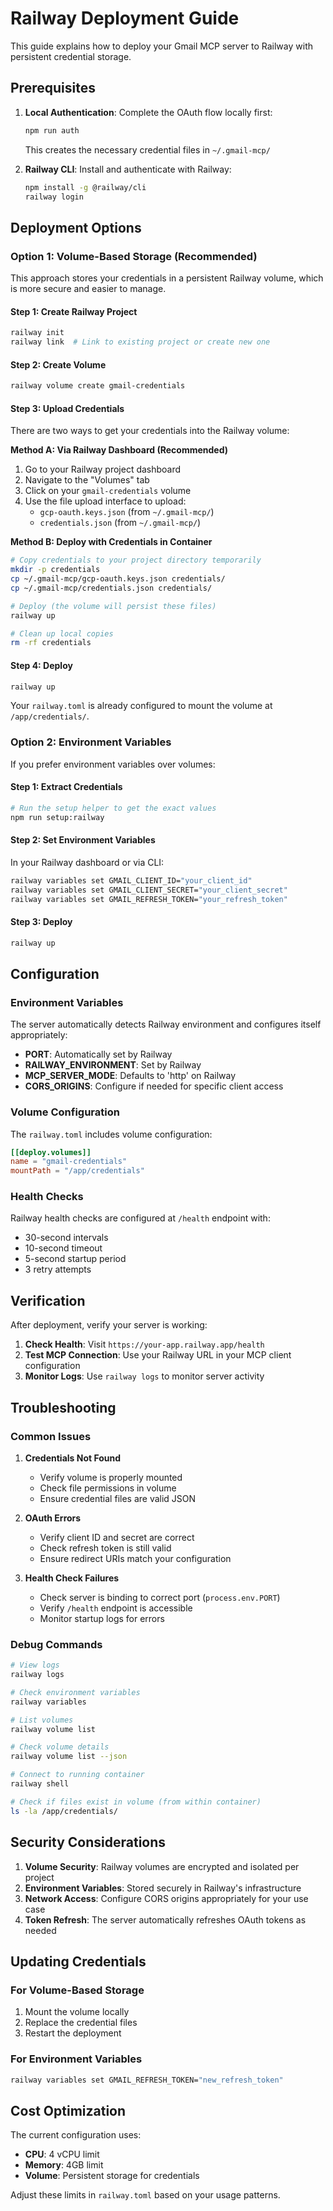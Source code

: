 # Railway Deployment Guide

This guide explains how to deploy your Gmail MCP server to Railway with persistent credential storage.

## Prerequisites

1. **Local Authentication**: Complete the OAuth flow locally first:
   ```bash
   npm run auth
   ```
   This creates the necessary credential files in `~/.gmail-mcp/`

2. **Railway CLI**: Install and authenticate with Railway:
   ```bash
   npm install -g @railway/cli
   railway login
   ```

## Deployment Options

### Option 1: Volume-Based Storage (Recommended)

This approach stores your credentials in a persistent Railway volume, which is more secure and easier to manage.

#### Step 1: Create Railway Project
```bash
railway init
railway link  # Link to existing project or create new one
```

#### Step 2: Create Volume
```bash
railway volume create gmail-credentials
```

#### Step 3: Upload Credentials

There are two ways to get your credentials into the Railway volume:

**Method A: Via Railway Dashboard (Recommended)**
1. Go to your Railway project dashboard
2. Navigate to the "Volumes" tab
3. Click on your `gmail-credentials` volume
4. Use the file upload interface to upload:
   - `gcp-oauth.keys.json` (from `~/.gmail-mcp/`)
   - `credentials.json` (from `~/.gmail-mcp/`)

**Method B: Deploy with Credentials in Container**
```bash
# Copy credentials to your project directory temporarily
mkdir -p credentials
cp ~/.gmail-mcp/gcp-oauth.keys.json credentials/
cp ~/.gmail-mcp/credentials.json credentials/

# Deploy (the volume will persist these files)
railway up

# Clean up local copies
rm -rf credentials
```

#### Step 4: Deploy
```bash
railway up
```

Your `railway.toml` is already configured to mount the volume at `/app/credentials/`.

### Option 2: Environment Variables

If you prefer environment variables over volumes:

#### Step 1: Extract Credentials
```bash
# Run the setup helper to get the exact values
npm run setup:railway
```

#### Step 2: Set Environment Variables
In your Railway dashboard or via CLI:
```bash
railway variables set GMAIL_CLIENT_ID="your_client_id"
railway variables set GMAIL_CLIENT_SECRET="your_client_secret" 
railway variables set GMAIL_REFRESH_TOKEN="your_refresh_token"
```

#### Step 3: Deploy
```bash
railway up
```

## Configuration

### Environment Variables

The server automatically detects Railway environment and configures itself appropriately:

- **PORT**: Automatically set by Railway
- **RAILWAY_ENVIRONMENT**: Set by Railway
- **MCP_SERVER_MODE**: Defaults to 'http' on Railway
- **CORS_ORIGINS**: Configure if needed for specific client access

### Volume Configuration

The `railway.toml` includes volume configuration:
```toml
[[deploy.volumes]]
name = "gmail-credentials"
mountPath = "/app/credentials"
```

### Health Checks

Railway health checks are configured at `/health` endpoint with:
- 30-second intervals
- 10-second timeout
- 5-second startup period
- 3 retry attempts

## Verification

After deployment, verify your server is working:

1. **Check Health**: Visit `https://your-app.railway.app/health`
2. **Test MCP Connection**: Use your Railway URL in your MCP client configuration
3. **Monitor Logs**: Use `railway logs` to monitor server activity

## Troubleshooting

### Common Issues

1. **Credentials Not Found**
   - Verify volume is properly mounted
   - Check file permissions in volume
   - Ensure credential files are valid JSON

2. **OAuth Errors**
   - Verify client ID and secret are correct
   - Check refresh token is still valid
   - Ensure redirect URIs match your configuration

3. **Health Check Failures**
   - Check server is binding to correct port (`process.env.PORT`)
   - Verify `/health` endpoint is accessible
   - Monitor startup logs for errors

### Debug Commands

```bash
# View logs
railway logs

# Check environment variables
railway variables

# List volumes
railway volume list

# Check volume details
railway volume list --json

# Connect to running container
railway shell

# Check if files exist in volume (from within container)
ls -la /app/credentials/
```

## Security Considerations

1. **Volume Security**: Railway volumes are encrypted and isolated per project
2. **Environment Variables**: Stored securely in Railway's infrastructure
3. **Network Access**: Configure CORS origins appropriately for your use case
4. **Token Refresh**: The server automatically refreshes OAuth tokens as needed

## Updating Credentials

### For Volume-Based Storage
1. Mount the volume locally
2. Replace the credential files
3. Restart the deployment

### For Environment Variables
```bash
railway variables set GMAIL_REFRESH_TOKEN="new_refresh_token"
```

## Cost Optimization

The current configuration uses:
- **CPU**: 4 vCPU limit
- **Memory**: 4GB limit
- **Volume**: Persistent storage for credentials

Adjust these limits in `railway.toml` based on your usage patterns.
